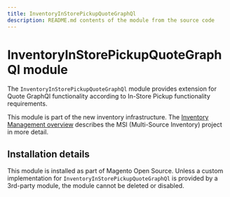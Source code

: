 ```yaml
---
title: InventoryInStorePickupQuoteGraphQl
description: README.md contents of the module from the source code
---
```


# InventoryInStorePickupQuoteGraphQl module

The `InventoryInStorePickupQuoteGraphQl` module provides extension for Quote GraphQl functionality according to In-Store Pickup functionality requirements.

This module is part of the new inventory infrastructure. The
[Inventory Management overview](https://developer.adobe.com/commerce/webapi/rest/inventory/)
describes the MSI (Multi-Source Inventory) project in more detail.

## Installation details

This module is installed as part of Magento Open Source. Unless a custom implementation for `InventoryInStorePickupQuoteGraphQl`
is provided by a 3rd-party module, the module cannot be deleted or disabled.
